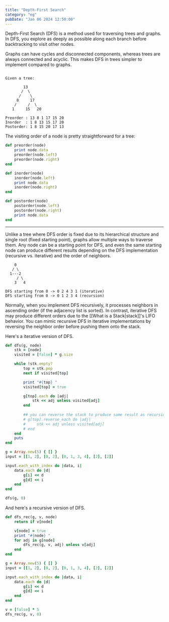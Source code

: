 ```yaml
---
title: "Depth-First Search"
category: "eg"
pubDate: "Jan 06 2024 12:50:00"
---
```


Depth-First Search (DFS) is a method used for traversing trees and graphs. In DFS, you explore as deeply as possible along each branch before backtracking to visit other nodes.

Graphs can have cycles and disconnected components, whereas trees are always connected and acyclic. This makes DFS in trees simpler to implement compared to graphs.

```textile

Given a tree:

        13
       /  \
      /    \
     8     17 
    /     /  \
   1     15   20
   
Preorder : 13 8 1 17 15 20
Inorder  : 1 8 13 15 17 20
Postorder: 1 8 15 20 17 13
```

The visiting order of a node is pretty straightforward for a tree:

```rb
def preorder(node)
    print node.data
    preorder(node.left)
    preorder(node.right)
end

def inorder(node)
    inorder(node.left)
    print node.data
    inorder(node.right)
end

def postorder(node)
    postorder(node.left)
    postorder(node.right)
    print node.data
end
```

---

Unlike a tree where DFS order is fixed due to its hierarchical structure and single root (fixed starting point), graphs allow multiple ways to traverse them. Any node can be a starting point for DFS, and even the same starting node can produce different results depending on the DFS implementation (recursive vs. iterative) and the order of neighbors.

```textile
    0
   / \
  1---2
     / \
    3   4
    
DFS starting from 0 -> 0 2 4 3 1 (iterative)
DFS starting from 0 -> 0 1 2 3 4 (recursion)
```

Normally, when you implement DFS recursively, it processes neighbors in ascending order (if the adjacency list is sorted). In contrast, iterative DFS may produce different orders due to the [[What is a Stack|stack]]'s LIFO behavior. You can mimic recursive DFS in iterative implementations by reversing the neighbor order before pushing them onto the stack.

Here's a iterative version of DFS.
```rb
def dfs(g, node)
    stk = [node]
    visited = [false] * g.size

    while !stk.empty?
        top = stk.pop
        next if visited[top]

        print "#{top} "
        visited[top] = true

        g[top].each do |adj|
            stk << adj unless visited[adj]
        end
        
        ## you can reverse the stack to produce same result as recursion
        # g[top].reverse_each do |adj|
        #     stk << adj unless visited[adj]
        # end
    end
    puts
end

g = Array.new(5) { [] }
input = [[1, 2], [0, 2], [0, 1, 3, 4], [2], [2]]

input.each_with_index do |data, i|
    data.each do |d|
        g[i] << d
        g[d] << i
    end
end

dfs(g, 0)

```

And here's a recursive version of DFS.
```rb
def dfs_rec(g, v, node)
    return if v[node]

    v[node] = true
    print "#{node} "
    for adj in g[node]
        dfs_rec(g, v, adj) unless v[adj]
    end
end

g = Array.new(5) { [] }
input = [[1, 2], [0, 2], [0, 1, 3, 4], [2], [2]]

input.each_with_index do |data, i|
    data.each do |d|
        g[i] << d
        g[d] << i
    end
end

v = [false] * 5
dfs_rec(g, v, 0)
```